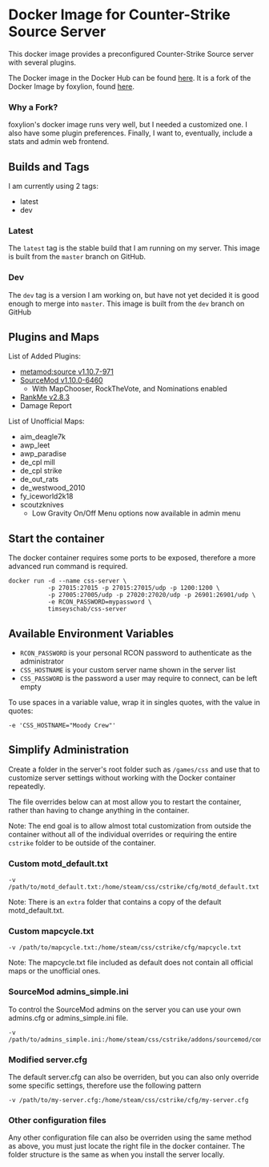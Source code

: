 # Docker Image for Counter-Strike Source Server

This docker image provides a preconfigured Counter-Strike Source server with several plugins.

The Docker image in the Docker Hub can be found [here](https://hub.docker.com/r/ddyess/css-server). It is a fork of the Docker Image by foxylion, found [here](https://hub.docker.com/r/foxylion/steam-css/).

### Why a Fork?

foxylion's docker image runs very well, but I needed a customized one. I also have some plugin preferences. Finally, I want to, eventually, include a stats and admin web frontend.

## Builds and Tags

I am currently using 2 tags:
- latest
- dev

### Latest

The ``latest`` tag is the stable build that I am running on my server. This image is built from the ``master`` branch on GitHub.

### Dev

The ``dev`` tag is a version I am working on, but have not yet decided it is good enough to merge into ``master``. This image is built from the ``dev`` branch on GitHub

## Plugins and Maps

List of Added Plugins:
- [metamod:source v1.10.7-971](http://www.metamodsource.net/)
- [SourceMod v1.10.0-6460](http://www.sourcemod.net/downloads.php?branch=stable)
  - With MapChooser, RockTheVote, and Nominations enabled
- [RankMe v2.8.3](https://forums.alliedmods.net/showthread.php?p=1456869)
- Damage Report

List of Unofficial Maps:
- aim_deagle7k
- awp_leet
- awp_paradise
- de_cpl mill
- de_cpl strike
- de_out_rats
- de_westwood_2010
- fy_iceworld2k18
- scoutzknives
  - Low Gravity On/Off Menu options now available in admin menu

## Start the container

The docker container requires some ports to be exposed, therefore a more advanced run command is required.

```
docker run -d --name css-server \
           -p 27015:27015 -p 27015:27015/udp -p 1200:1200 \
           -p 27005:27005/udp -p 27020:27020/udp -p 26901:26901/udp \
           -e RCON_PASSWORD=mypassword \
           timseyschab/css-server
```

## Available Environment Variables

- ``RCON_PASSWORD`` is your personal RCON password to authenticate as the administrator
- ``CSS_HOSTNAME`` is your custom server name shown in the server list
- ``CSS_PASSWORD`` is the password a user may require to connect, can be left empty

To use spaces in a variable value, wrap it in singles quotes, with the value in quotes:

``-e 'CSS_HOSTNAME="Moody Crew"'``

## Simplify Administration

Create a folder in the server's root folder such as ``/games/css`` and use that to customize server settings without working with the Docker container repeatedly. 

The file overrides below can at most allow you to restart the container, rather than having to change anything in the container. 

Note: The end goal is to allow almost total customization from outside the container without all of the individual overrides or requiring the entire ``cstrike`` folder to be outside of the container.

### Custom motd_default.txt

```
-v /path/to/motd_default.txt:/home/steam/css/cstrike/cfg/motd_default.txt
```

Note: There is an ``extra`` folder that contains a copy of the default motd_default.txt.

### Custom mapcycle.txt

```
-v /path/to/mapcycle.txt:/home/steam/css/cstrike/cfg/mapcycle.txt
```

Note: The mapcycle.txt file included as default does not contain all official maps or the unofficial ones.

### SourceMod admins_simple.ini

To control the SourceMod admins on the server you can use your own admins.cfg or admins_simple.ini file.

```
-v /path/to/admins_simple.ini:/home/steam/css/cstrike/addons/sourcemod/configs/admins_simple.ini
```

### Modified server.cfg

The default server.cfg can also be overriden, but you can also only override some specific settings, therefore use the following pattern
```
-v /path/to/my-server.cfg:/home/steam/css/cstrike/cfg/my-server.cfg
```

### Other configuration files

Any other configuration file can also be overriden using the same method as above, you must just locate the right file in the docker container. The folder structure is the same as when you install the server locally.
